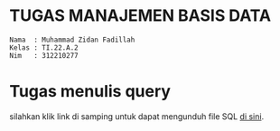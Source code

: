 # TUGAS MANAJEMEN BASIS DATA
~~~
Nama  : Muhammad Zidan Fadillah
Kelas : TI.22.A.2
Nim   : 312210277
~~~

# Tugas menulis query
silahkan klik link di samping untuk dapat mengunduh file SQL [di sini](./toko_mini_market.sql).
